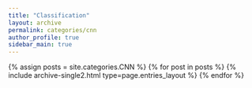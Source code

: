 ```yaml
---
title: "Classification"
layout: archive
permalink: categories/cnn
author_profile: true
sidebar_main: true
---
```


{% assign posts = site.categories.CNN %}
{% for post in posts %} {% include archive-single2.html type=page.entries_layout %} {% endfor %}

